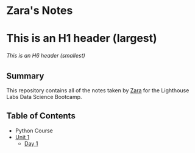 # Zara's Notes

# This is an H1 header (largest)
###### This is an H6 header (smallest)



## Summary 

This repository contains all of the notes taken by [Zara](https://github.com/Zara1992) for the Lighthouse Labs Data Science Bootcamp.

## Table of Contents

* Python Course
 * [Unit 1](/unit_1)
   * [Day 1](/unit_1/day_1)